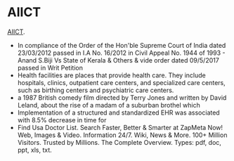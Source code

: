 # AIICT #
[AIICT](https://aiict.netlify.app/home).

* In compliance of the Order of the Hon'ble Supreme Court of India dated 23/03/2012 passed in I.A No. 16/2012 in Civil Appeal No. 1944 of 1993 - Anand S.Biji Vs State of Kerala & Others & vide order dated 09/5/2017 passed in Writ Petition
* Health facilities are places that provide health care. They include hospitals, clinics, outpatient care centers, and specialized care centers, such as birthing centers and psychiatric care centers.
* a 1987 British comedy film directed by Terry Jones and written by David Leland, about the rise of a madam of a suburban brothel which
* Implementation of a structured and standardized EHR was associated with 8.5% decrease in time for
* Find Usa Doctor List. Search Faster, Better & Smarter at ZapMeta Now! Web, Images & Video. Information 24/7. Wiki, News & More. 100+ Million Visitors. Trusted by Millions. The Complete Overview. Types: pdf, doc, ppt, xls, txt.